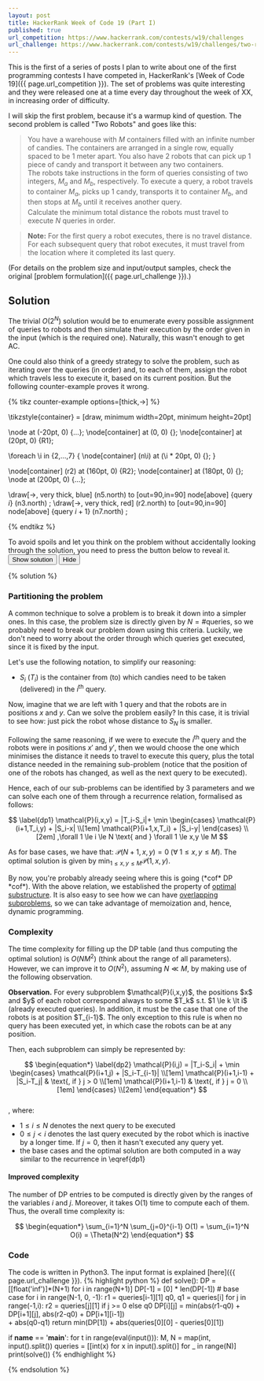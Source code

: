 ```yaml
---
layout: post
title: HackerRank Week of Code 19 (Part I)
published: true
url_competition: https://www.hackerrank.com/contests/w19/challenges
url_challenge: https://www.hackerrank.com/contests/w19/challenges/two-robots
---
```


This is the first of a series of posts I plan to write about one of the first programming contests I have competed in, HackerRank's [Week of Code 19]({{ page.url_competition }}). The set of problems was quite interesting and they were released one at a time every day throughout the week of XX, in increasing order of difficulty.

I will skip the first problem, because it's a warmup kind of question. The second problem is called "Two Robots" and goes like this: 

> You have a warehouse with $M$ containers filled with an infinite number of candies. The containers are arranged in a single row, equally spaced to be $1$ meter apart. You also have $2$ robots that can pick up $1$ piece of candy and transport it between any two containers.  
The robots take instructions in the form of queries consisting of two integers, $M_a$ and $M_b$, respectively. To execute a query, a robot travels to container $M_a$, picks up $1$ candy, transports it to container $M_b$, and then stops at $M_b$ until it receives another query.  
Calculate the minimum total distance the robots must travel to execute $N$ queries in order.  

> **Note:** For the first query a robot executes, there is no travel distance. For each subsequent query that robot executes, it must travel from the location where it completed its last query.

(For details on the problem size and input/output samples, check the original [problem formulation]({{ page.url_challenge }}).)

## Solution
The trivial $O(2^N)$ solution would be to enumerate every possible assignment of queries to robots and then simulate their execution by the order given in the input (which is the required one). Naturally, this wasn't enough to get AC.

One could also think of a greedy strategy to solve the problem, such as iterating over the queries (in order) and, to each of them, assign the robot which travels less to execute it, based on its current position. But the following counter-example proves it wrong.

{% tikz counter-example options=[thick,->] %}

\tikzstyle{container} = [draw, minimum width=20pt, minimum height=20pt]

\node at (-20pt, 0) {...};
\node[container] at (0, 0)  {};
\node[container] at (20pt, 0) {R1};

\foreach \i in {2,...,7}
{
  \node[container] (n\i) at (\i * 20pt, 0) {};
}

\node[container] (r2) at (160pt, 0)  {R2};
\node[container] at (180pt, 0) {};
\node at (200pt, 0) {...};

\draw[->, very thick, blue]  (n5.north) to [out=90,in=90] node[above] {query $i$} (n3.north) ;
\draw[->, very thick, red]  (r2.north) to [out=90,in=90] node[above] {query $i+1$} (n7.north) ;

{% endtikz %}

<div class="message spoil-alert">
To avoid spoils and let you think on the problem without accidentally looking through the solution, you need to press the button below to reveal it.
</div>
<button class="toggle-solution show" href="#">Show solution</button>
<button class="toggle-solution hide" href="#">Hide</button>

{% solution %}

### Partitioning the problem

A common technique to solve a problem is to break it down into a simpler ones. In this case, the problem size is directly given by $N=\text{#queries}$, so we probably need to break our problem down using this criteria. Luckily, we don't need to worry about the order through which queries get executed, since it is fixed by the input.

Let's use the following notation, to simplify our reasoning:

* $S_i$ ($T_i$) is the container from (to) which candies need to be taken (delivered) in the $i$<sup>th</sup> query.

Now, imagine that we are left with $1$ query and that the robots are in positions $x$ and $y$. Can we solve the problem easily? In this case, it is trivial to see how: just pick the robot whose distance to $S_{N}$ is smaller.

Following the same reasoning, if we were to execute the $i$<sup>th</sup> query and the robots were in positions $x'$ and $y'$, then we would choose the one which minimises the distance it needs to travel to execute this query, plus the total distance needed in the remaining sub-problem (notice that the position of one of the robots has changed, as well as the next query to be executed).

Hence, each of our sub-problems can be identified by $3$ parameters and we can solve each one of them through a recurrence relation, formalised as follows:

$$
 \label{dp1}
 \mathcal{P}(i,x,y) = |T_i-S_i|+ \min
 \begin{cases}
  \mathcal{P}(i+1,T_i,y) + |S_i-x| \\[1em]
  \mathcal{P}(i+1,x,T_i) + |S_i-y|
 \end{cases} \\[2em]
 ,\forall 1 \le i \le N \text{ and } \forall 1 \le x,y \le M
$$

As for base cases, we have that: $\mathcal{P}(N+1,x,y)=0 \; (\forall \; 1 \le x,y \le M)$. The optimal solution is given by $\min_{1 \le x,y \le M} \mathcal{P}(1,x,y)$.

By now, you're probably already seeing where this is going (\*cof\* DP \*cof\*). With the above relation, we established the property of [optimal substructure](https://en.wikipedia.org/wiki/Optimal_substructure). It is also easy to see how we can have [overlapping subproblems](https://en.wikipedia.org/wiki/Overlapping_subproblems), so we can take advantage of memoization and, hence, dynamic programming.

### Complexity

The time complexity for filling up the DP table (and thus computing the optimal solution) is $O(NM^2)$ (think about the range of all parameters). However, we can improve it to $O(N^2)$, assuming $N \ll M$, by making use of the following observation.

<div class="observation">
<b>Observation.</b> For every subproblem $\mathcal{P}(i,x,y)$, the positions $x$ and $y$ of each robot correspond always to some $T_k$ s.t. $1 \le k \lt i$ (already executed queries). In addition, it must be the case that one of the robots is at position $T_{i-1}$. The only exception to this rule is when no query has been executed yet, in which case the robots can be at any position.
</div>

Then, each subproblem can simply be represented by:

$$
\begin{equation*}
\label{dp2}
\mathcal{P}(i,j) = |T_i-S_i| + \min
 \begin{cases}
  \mathcal{P}(i+1,j) + |S_i-T_{i-1}| \\[1em]
  \mathcal{P}(i+1,i-1) + |S_i-T_j|  & \text{, if } j > 0 \\[1em]
  \mathcal{P}(i+1,i-1)              & \text{, if } j = 0 \\[1em]
 \end{cases} \\[2em]
\end{equation*}
$$  
, where:

* $1 \le i \le N$ denotes the next query to be executed  
* $0 \le j \lt i$ denotes the last query executed by the robot which is inactive by a longer time. If $j=0$, then it hasn't executed any query yet.  
* the base cases and the optimal solution are both computed in a way similar to the recurrence in \eqref{dp1}

#### Improved complexity

The number of DP entries to be computed is directly given by the ranges of the variables $i$ and $j$. Moreover, it takes O(1) time to compute each of them. Thus, the overall time complexity is:

$$
\begin{equation*}
\sum_{i=1}^N \sum_{j=0}^{i-1} O(1) = \sum_{i=1}^N O(i) = \Theta(N^2) 
\end{equation*}
$$

### Code

The code is written in Python3. The input format is explained [here]({{ page.url_challenge }}).
{% highlight python %}
def solve():
  DP = [[float('inf')]*(N+1) for i in range(N+1)]
  DP[-1] = [0] * len(DP[-1])  # base case
  for i in range(N-1, 0, -1):
    r1 = queries[i-1][1]
    q0, q1 = queries[i]
    for j in range(-1,i):
      r2 = queries[j][1] if j >= 0 else q0
      DP[i][j] = min(abs(r1-q0) + DP[i+1][j], abs(r2-q0) + DP[i+1][i-1])\
                 + abs(q0-q1)
  return min(DP[1]) + abs(queries[0][0] - queries[0][1])

if __name__ == '__main__':
  for t in range(eval(input())):
    M, N = map(int, input().split())
    queries = [[int(x) for x in input().split()] for _ in range(N)]
    print(solve())
{% endhighlight %}

{% endsolution %}

